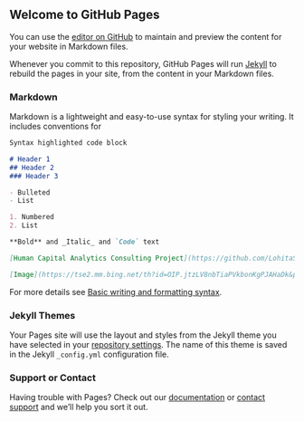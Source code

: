 ## Welcome to GitHub Pages

You can use the [editor on GitHub](https://github.com/achintyaacharya/achintyaacharya.github.io/edit/main/index.md) to maintain and preview the content for your website in Markdown files.

Whenever you commit to this repository, GitHub Pages will run [Jekyll](https://jekyllrb.com/) to rebuild the pages in your site, from the content in your Markdown files.

### Markdown

Markdown is a lightweight and easy-to-use syntax for styling your writing. It includes conventions for

```markdown
Syntax highlighted code block

# Header 1
## Header 2
### Header 3

- Bulleted
- List

1. Numbered
2. List

**Bold** and _Italic_ and `Code` text

[Human Capital Analytics Consulting Project](https://github.com/LohitaSrinivasan/Human-Capital-Analytics-Consulting-Project---Predictive-Modelling-to-assess-Leadership-Effectiveness) and 

[Image](https://tse2.mm.bing.net/th?id=OIP.jtzLV8nbTiaPVkbonKgPJAHaDk&pid=Api&P=0&w=330&h=159)

```

For more details see [Basic writing and formatting syntax](https://docs.github.com/en/github/writing-on-github/getting-started-with-writing-and-formatting-on-github/basic-writing-and-formatting-syntax).

### Jekyll Themes

Your Pages site will use the layout and styles from the Jekyll theme you have selected in your [repository settings](https://github.com/achintyaacharya/achintyaacharya.github.io/settings/pages). The name of this theme is saved in the Jekyll `_config.yml` configuration file.

### Support or Contact

Having trouble with Pages? Check out our [documentation](https://docs.github.com/categories/github-pages-basics/) or [contact support](https://support.github.com/contact) and we’ll help you sort it out.
